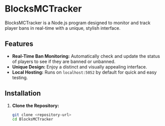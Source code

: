 # BlocksMCTracker

BlocksMCTracker is a Node.js program designed to monitor and track player bans in real-time with a unique, stylish interface.

## Features

- **Real-Time Ban Monitoring:** Automatically check and update the status of players to see if they are banned or unbanned.
- **Unique Design:** Enjoy a distinct and visually appealing interface.
- **Local Hosting:** Runs on `localhost:5052` by default for quick and easy testing.

## Installation

1. **Clone the Repository:**

   ```bash
   git clone <repository-url>
   cd BlocksMCTracker
